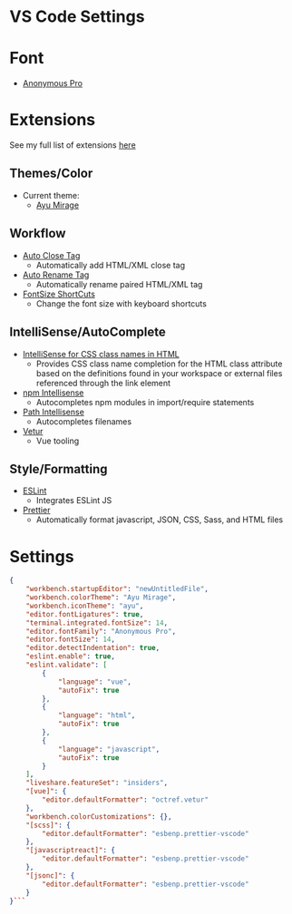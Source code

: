 # VS Code Settings

# Font

* [Anonymous Pro](https://www.marksimonson.com/fonts/view/anonymous-pro)

# Extensions

See my full list of extensions [here](https://gist.github.com/r-parikh/bc8e491833cfb893f2af017b0a43bcb8)

## Themes/Color

* Current theme:
  * [Ayu Mirage](https://marketplace.visualstudio.com/items?itemName=teabyii.ayu)
  
## Workflow

* [Auto Close Tag](https://marketplace.visualstudio.com/items?itemName=formulahendry.auto-close-tag)
  * Automatically add HTML/XML close tag
* [Auto Rename Tag](https://marketplace.visualstudio.com/items?itemName=formulahendry.auto-rename-tag)
  * Automatically rename paired HTML/XML tag
* [FontSize ShortCuts](https://marketplace.visualstudio.com/items?itemName=fosshaas.fontsize-shortcuts)
  * Change the font size with keyboard shortcuts
  
## IntelliSense/AutoComplete

* [IntelliSense for CSS class names in HTML](https://marketplace.visualstudio.com/items?itemName=Zignd.html-css-class-completion)
  * Provides CSS class name completion for the HTML class attribute based on the definitions found in your workspace or external files referenced through the link element
* [npm Intellisense](https://marketplace.visualstudio.com/items?itemName=christian-kohler.npm-intellisense)
  * Autocompletes npm modules in import/require statements
* [Path Intellisense](https://marketplace.visualstudio.com/items?itemName=christian-kohler.path-intellisense)
  * Autocompletes filenames
* [Vetur](https://marketplace.visualstudio.com/items?itemName=octref.vetur)
  * Vue tooling

## Style/Formatting

* [ESLint](https://marketplace.visualstudio.com/items?itemName=dbaeumer.vscode-eslint)
  * Integrates ESLint JS
* [Prettier](https://marketplace.visualstudio.com/items?itemName=esbenp.prettier-vscode)
  * Automatically format javascript, JSON, CSS, Sass, and HTML files
  

# Settings
```json
{
    "workbench.startupEditor": "newUntitledFile",
    "workbench.colorTheme": "Ayu Mirage",
    "workbench.iconTheme": "ayu",
    "editor.fontLigatures": true,
    "terminal.integrated.fontSize": 14,
    "editor.fontFamily": "Anonymous Pro",
    "editor.fontSize": 14,
    "editor.detectIndentation": true,
    "eslint.enable": true,
    "eslint.validate": [
        {
            "language": "vue",
            "autoFix": true
        },
        {
            "language": "html",
            "autoFix": true
        },
        {
            "language": "javascript",
            "autoFix": true
        }
    ],
    "liveshare.featureSet": "insiders",
    "[vue]": {
        "editor.defaultFormatter": "octref.vetur"
    },
    "workbench.colorCustomizations": {},
    "[scss]": {
        "editor.defaultFormatter": "esbenp.prettier-vscode"
    },
    "[javascriptreact]": {
        "editor.defaultFormatter": "esbenp.prettier-vscode"
    },
    "[jsonc]": {
        "editor.defaultFormatter": "esbenp.prettier-vscode"
    }
}```
